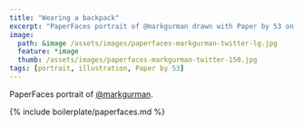 ```yaml
---
title: "Wearing a backpack"
excerpt: "PaperFaces portrait of @markgurman drawn with Paper by 53 on an iPad."
image: 
  path: &image /assets/images/paperfaces-markgurman-twitter-lg.jpg 
  feature: *image
  thumb: /assets/images/paperfaces-markgurman-twitter-150.jpg
tags: [portrait, illustration, Paper by 53]
---
```


PaperFaces portrait of [@markgurman](http://twitter.com/markgurman).

{% include boilerplate/paperfaces.md %}